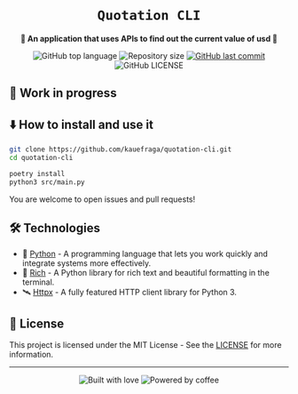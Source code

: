 <div align="center">
  <h1><code>Quotation CLI</code></h1>

  <p>
    <strong>💸 An application that uses APIs to find out the current value of usd 💸</strong>
  </p>

  <p>
    <img
      alt="GitHub top language"
      src="https://img.shields.io/github/languages/top/kauefraga/quotation-cli.svg"
    />
    <img
      alt="Repository size"
      src="https://img.shields.io/github/repo-size/kauefraga/quotation-cli.svg"
    />
    <a href="https://github.com/kauefraga/quotation-cli/commits/main">
      <img
        alt="GitHub last commit"
        src="https://img.shields.io/github/last-commit/kauefraga/quotation-cli.svg"
      />
    </a>
    <img
      alt="GitHub LICENSE"
      src="https://img.shields.io/github/license/kauefraga/quotation-cli.svg"
    />
  </p>
</div>

## 🚧 Work in progress

<!-- ## ✨ Features -->

## ⬇️ How to install and use it

```bash
git clone https://github.com/kauefraga/quotation-cli.git
cd quotation-cli

poetry install
python3 src/main.py
```
You are welcome to open issues and pull requests!

## 🛠 Technologies

- 🐍 [Python](https://www.python.org) - A programming language that lets you work quickly
and integrate systems more effectively.
- 🎨 [Rich](https://pypi.org/project/rich) - A Python library for rich text and beautiful formatting in the terminal.
- 🛰 [Httpx](https://pypi.org/project/httpx) - A fully featured HTTP client library for Python 3.

<!-- ## 📜 Coming soon... -->

## 📝 License

This project is licensed under the MIT License - See the [LICENSE](https://github.com/kauefraga/quotation-cli/blob/main/LICENSE) for more information.

---

<div align="center" display="flex">
  <img alt="Built with love" src="https://forthebadge.com/images/badges/built-with-love.svg">
  <img alt="Powered by coffee" src="https://forthebadge.com/images/badges/powered-by-coffee.svg">
</div>
